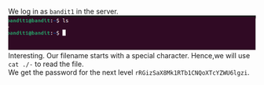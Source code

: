 We log in as `bandit1` in the server.<br>
![ls_view](./images/image-4.png)<br>
Interesting. Our filename starts with a special character. Hence,we will use `cat ./-` to read the file.<br>
We get the password for the next level `rRGizSaX8Mk1RTb1CNQoXTcYZWU6lgzi`.<br>

